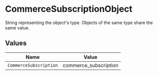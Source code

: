 # CommerceSubscriptionObject

String representing the object's type. Objects of the same type share the same value.


## Values

| Name                   | Value                  |
| ---------------------- | ---------------------- |
| `CommerceSubscription` | commerce_subscription  |